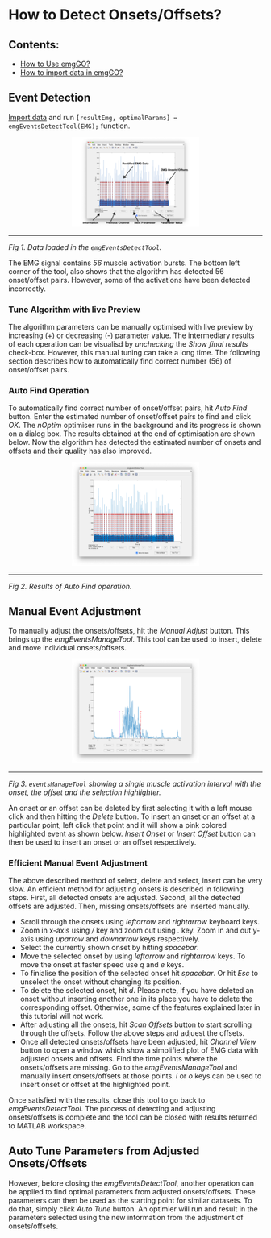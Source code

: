 # How to Detect Onsets/Offsets?

## Contents:

<ul>
    <li>
        <a href="README.md">How to Use emgGO?</a>
    </li>
    <li>
        <a href="importTutorial.md">How to import data in emgGO?</a>
    </li>
</ul>

## Event Detection

<p><a href="importTutorial.md">Import data</a> and run <code class="mcode">[resultEmg, optimalParams] = emgEventsDetectTool(EMG);</code> function.</p>

<p align="center">
<img alt="emgEventsDetectTool_labelled PNG image" src="../docs/figs/emgEventsDetectTool_labelled.png" height="auto" width="50%"/><hr>
<em>Fig 1. Data loaded in the <code>emgEventsDetectTool</code>.</em>
</p>

The EMG signal contains *56* muscle activation bursts. The bottom left corner of the tool, also shows that the algorithm has detected 56 onset/offset pairs. However, some of the activations have been detected incorrectly.

### Tune Algorithm with live Preview

The algorithm parameters can be manually optimised with live preview by increasing (+) or decreasing (-) parameter value. The intermediary results of each operation can be visualisd by *unchecking* the *Show final results* check-box. However, this manual tuning can take a long time. The following section describes how to automatically find correct number (56) of onset/offset pairs.

### Auto Find Operation

To automatically find correct number of onset/offset pairs, hit *Auto Find* button. Enter the estimated number of onset/offset pairs to find and click *OK*. The *nOptim* optimiser runs in the background and its progress is shown on a dialog box. The results obtained at the end of optimisation are shown below. Now the algorithm has detected the estimated number of onsets and offsets and their quality has also improved.

<p align="center">
<img alt="emgEventsDetectTool_desired PNG image" src="../docs/figs/emgEventsDetectTool_desired.png" height="auto" width="50%"/><hr>
<em>Fig 2. Results of Auto Find operation.</em>
</p>

## Manual Event Adjustment

To manually adjust the onsets/offsets, hit the *Manual Adjust* button. This brings up the *emgEventsManageTool*. This tool can be used to insert, delete and move individual onsets/offsets.

<p align="center">
<img alt="emgEventsManageTool_example PNG image" src="../docs/figs/emgEventsManageTool_example.png" height="auto" width="50%"/><hr>
<em>Fig 3. <code>eventsManageTool</code> showing a single muscle activation interval with the onset, the offset and the selection highlighter.</em>
</p>

An onset or an offset can be deleted by first selecting it with a left mouse click and then hitting the *Delete* button. To insert an onset or an offset at a particular point, left click that point and it will show a pink colored highlighted event as shown below. *Insert Onset* or *Insert Offset* button can then be used to insert an onset or an offset respectively.

### Efficient Manual Event Adjustment

The above described method of select, delete and select, insert can be very slow. An efficient method for adjusting onsets is described in following steps. First, all detected onsets are adjusted. Second, all the detected offsets are adjusted. Then, missing onsets/offsets are inserted manually.
<ul>
        <li>
            Scroll through the onsets using <em>leftarrow</em> and <em>rightarrow</em> keyboard keys.
        </li>
        <li>
            Zoom in x-axis using <em>/</em> key and zoom out using <em>.</em> key. Zoom in and out y-axis using <em>uparrow</em> and <em>downarrow</em> keys respectively.
        </li>
        <li>
            Select the currently shown onset by hitting <em>spacebar</em>.
        </li>
        <li>
            Move the selected onset by using <em>leftarrow</em> and <em>rightarrow</em> keys. To move the onset at faster speed use <em>q</em> and <em>e</em> keys.
        </li>
        <li>
            To finialise the position of the selected onset hit <em>spacebar</em>. Or hit <em>Esc</em> to unselect the onset without changing its position.
        </li>
        <li>
            To delete the selected onset, hit <em>d</em>. Please note, if you have deleted an onset without inserting another one in its place you have to delete the corresponding offset. Otherwise, some of the features explained later in this tutorial will not work.
        </li>
        <li>
            After adjusting all the onsets, hit <em>Scan Offsets</em> button to start scrolling through the offsets. Follow the above steps and adjuest the offsets.
        </li>
        <li>
            Once all detected onsets/offsets have been adjusted, hit <em>Channel View</em> button to open a window which show a simplified plot of EMG data with adjusted onsets and offsets. Find the time points where the onsets/offsets are missing. Go to the <em>emgEventsManageTool</em> and manually insert onsets/offsets at those points. <em>i</em> or <em>o</em> keys can be used to insert onset or offset at the highlighted point.
        </li>
</ul>

Once satisfied with the results, close this tool to go back to *emgEventsDetectTool*. The process of detecting and adjusting onsets/offsets is complete and the tool can be closed with results returned to MATLAB workspace.

## Auto Tune Parameters from Adjusted Onsets/Offsets

However, before closing the *emgEventsDetectTool*, another operation can be applied to find optimal parameters from adjusted onsets/offsets. These parameters can then be used as the starting point for similar datasets. To do that, simply click *Auto Tune* button. An optimier will run and result in the parameters selected using the new information from the adjustment of onsets/offsets.